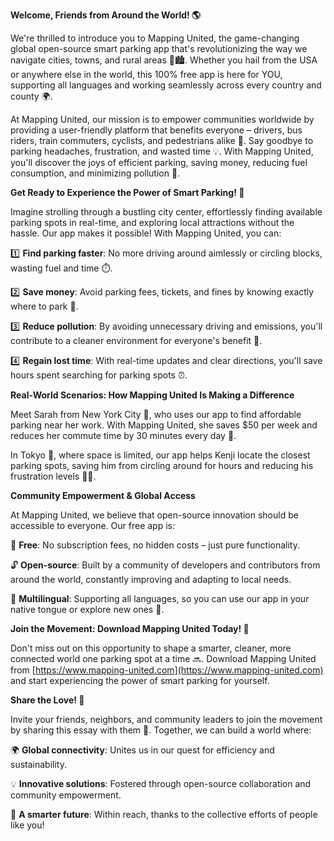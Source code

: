**Welcome, Friends from Around the World! 🌎**

We're thrilled to introduce you to Mapping United, the game-changing global open-source smart parking app that's revolutionizing the way we navigate cities, towns, and rural areas 🚗🏙️. Whether you hail from the USA or anywhere else in the world, this 100% free app is here for YOU, supporting all languages and working seamlessly across every country and county 🌍.

At Mapping United, our mission is to empower communities worldwide by providing a user-friendly platform that benefits everyone – drivers, bus riders, train commuters, cyclists, and pedestrians alike 👥. Say goodbye to parking headaches, frustration, and wasted time 💡. With Mapping United, you'll discover the joys of efficient parking, saving money, reducing fuel consumption, and minimizing pollution 🌟.

**Get Ready to Experience the Power of Smart Parking! 🚀**

Imagine strolling through a bustling city center, effortlessly finding available parking spots in real-time, and exploring local attractions without the hassle. Our app makes it possible! With Mapping United, you can:

1️⃣ **Find parking faster**: No more driving around aimlessly or circling blocks, wasting fuel and time ⏱️.

2️⃣ **Save money**: Avoid parking fees, tickets, and fines by knowing exactly where to park 🤑.

3️⃣ **Reduce pollution**: By avoiding unnecessary driving and emissions, you'll contribute to a cleaner environment for everyone's benefit 🌿.

4️⃣ **Regain lost time**: With real-time updates and clear directions, you'll save hours spent searching for parking spots ⏰.

**Real-World Scenarios: How Mapping United Is Making a Difference**

Meet Sarah from New York City 🗽️, who uses our app to find affordable parking near her work. With Mapping United, she saves $50 per week and reduces her commute time by 30 minutes every day 💸.

In Tokyo 🌆, where space is limited, our app helps Kenji locate the closest parking spots, saving him from circling around for hours and reducing his frustration levels 🙅‍♂️.

**Community Empowerment & Global Access**

At Mapping United, we believe that open-source innovation should be accessible to everyone. Our free app is:

🌟 **Free**: No subscription fees, no hidden costs – just pure functionality.

🔓 **Open-source**: Built by a community of developers and contributors from around the world, constantly improving and adapting to local needs.

💬 **Multilingual**: Supporting all languages, so you can use our app in your native tongue or explore new ones 🌈.

**Join the Movement: Download Mapping United Today! 📲**

Don't miss out on this opportunity to shape a smarter, cleaner, more connected world one parking spot at a time 🔜. Download Mapping United from [https://www.mapping-united.com](https://www.mapping-united.com) and start experiencing the power of smart parking for yourself.

**Share the Love! 🤝**

Invite your friends, neighbors, and community leaders to join the movement by sharing this essay with them 📢. Together, we can build a world where:

🌍 **Global connectivity**: Unites us in our quest for efficiency and sustainability.

💡 **Innovative solutions**: Fostered through open-source collaboration and community empowerment.

🚀 **A smarter future**: Within reach, thanks to the collective efforts of people like you!